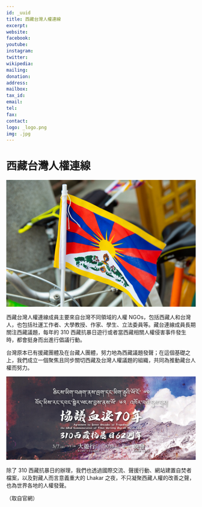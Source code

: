 ```yaml
---
id: _uuid
title: 西藏台灣人權連線
excerpt:
website:
facebook:
youtube:
instagram:
twitter:
wikipedia:
mailing:
donation:
address:
mailbox:
tax_id:
email:
tel:
fax:
contact:
logo: _logo.png
img: .jpg
---
```


# 西藏台灣人權連線

![](./hrntt.org_西藏臺灣人權連線_flag.jpg)

西藏台灣人權連線成員主要來自台灣不同領域的人權 NGOs，包括西藏人和台灣人，也包括社運工作者、大學教授、作家、學生、立法委員等。藏台連線成員長期關注西藏議題，每年的 310 西藏抗暴日遊行或者當西藏相關人權侵害事件發生時，都會挺身而出進行倡議行動。

台灣原本已有援藏團體及在台藏人團體，努力地為西藏議題發聲；在這個基礎之上，我們成立一個聚焦且同步關切西藏及台灣人權議題的組織，共同為推動藏台人權而努力。

![](./hrntt.org_西藏臺灣人權連線_310.jpg)

除了 310 西藏抗暴日的辦理，我們也透過國際交流、聲援行動、網站建置自焚者檔案，以及對藏人而言意義重大的 Lhakar 之夜，不只凝聚西藏人權的改善之聲，也為世界各地的人權發聲。

（取自官網）

